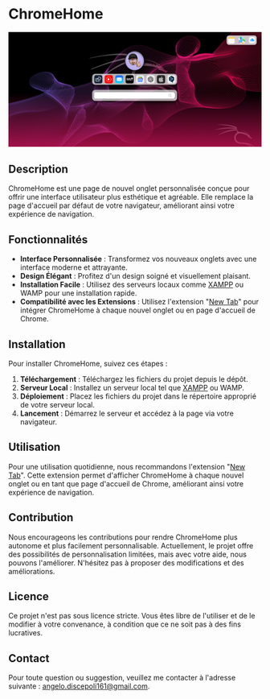 # ChromeHome

![ChromeHome Screenshot](https://raw.githubusercontent.com/atlas161/ChromeHome/main/medias/images/Screenshot.png)

## Description

ChromeHome est une page de nouvel onglet personnalisée conçue pour offrir une interface utilisateur plus esthétique et agréable. Elle remplace la page d'accueil par défaut de votre navigateur, améliorant ainsi votre expérience de navigation.

## Fonctionnalités

- **Interface Personnalisée** : Transformez vos nouveaux onglets avec une interface moderne et attrayante.
- **Design Élégant** : Profitez d'un design soigné et visuellement plaisant.
- **Installation Facile** : Utilisez des serveurs locaux comme [XAMPP](https://www.apachefriends.org/fr/download.html) ou WAMP pour une installation rapide.
- **Compatibilité avec les Extensions** : Utilisez l'extension "[New Tab](https://chromewebstore.google.com/detail/new-tab/adcpijkmbecohfalcbafjgadfnpchhlg?hl=fr&pli=1)" pour intégrer ChromeHome à chaque nouvel onglet ou en page d'accueil de Chrome.

## Installation

Pour installer ChromeHome, suivez ces étapes :

1. **Téléchargement** : Téléchargez les fichiers du projet depuis le dépôt.
2. **Serveur Local** : Installez un serveur local tel que [XAMPP](https://www.apachefriends.org/fr/download.html) ou WAMP.
3. **Déploiement** : Placez les fichiers du projet dans le répertoire approprié de votre serveur local.
4. **Lancement** : Démarrez le serveur et accédez à la page via votre navigateur.

## Utilisation

Pour une utilisation quotidienne, nous recommandons l'extension "[New Tab](https://chromewebstore.google.com/detail/new-tab/adcpijkmbecohfalcbafjgadfnpchhlg?hl=fr&pli=1)". Cette extension permet d'afficher ChromeHome à chaque nouvel onglet ou en tant que page d'accueil de Chrome, améliorant ainsi votre expérience de navigation.

## Contribution

Nous encourageons les contributions pour rendre ChromeHome plus autonome et plus facilement personnalisable. Actuellement, le projet offre des possibilités de personnalisation limitées, mais avec votre aide, nous pouvons l'améliorer. N'hésitez pas à proposer des modifications et des améliorations.

## Licence

Ce projet n'est pas sous licence stricte. Vous êtes libre de l'utiliser et de le modifier à votre convenance, à condition que ce ne soit pas à des fins lucratives.

## Contact

Pour toute question ou suggestion, veuillez me contacter à l'adresse suivante : [angelo.discepoli161@gmail.com](mailto:angelo.discepoli161@gmail.com).
